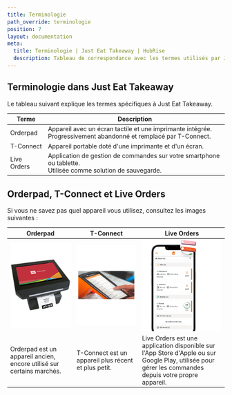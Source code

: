 ```yaml
---
title: Terminologie
path_override: terminologie
position: 7
layout: documentation
meta:
  title: Terminologie | Just Eat Takeaway | HubRise
  description: Tableau de correspondance avec les termes utilisés par Just Eat Takeaway et ceux utilisés dans HubRise pour le même concept. Connectez les apps et synchronisez vos données.
---
```


## Terminologie dans Just Eat Takeaway

Le tableau suivant explique les termes spécifiques à Just Eat Takeaway.

| Terme              | Description  |
|--------------------|---------------------------------------------------------------------------------------- |
| Orderpad           | Appareil avec un écran tactile et une imprimante intégrée. <br/>Progressivement abandonné et remplacé par T-Connect. |
| T-Connect          | Appareil portable doté d'une imprimante et d'un écran.                                                                         |
| Live Orders        | Application de gestion de commandes sur votre smartphone ou tablette. <br/>Utilisée comme solution de sauvegarde.   |

## Orderpad, T-Connect et Live Orders

Si vous ne savez pas quel appareil vous utilisez, consultez les images suivantes :

| Orderpad                                                                              | T-Connect                                                            | Live Orders                                                                                                                                                            |
| ------------------------------------------------------------------------------------- | -------------------------------------------------------------------- | ---------------------------------------------------------------------------------------------------------------------------------------------------------------------- |
| ![Orderpad](../images/007-orderpad.png)                                               | ![T-Connect ](../images/008-tconnect.png)                            | ![Live Orders](../images/009-2x-live-orders.png)                                                                                                                       |
| Orderpad est un appareil ancien, encore utilisé sur certains marchés. | T-Connect est un appareil plus récent et plus petit. | Live Orders est une application disponible sur l'App Store d'Apple ou sur Google Play, utilisée pour gérer les commandes depuis votre propre appareil. |
